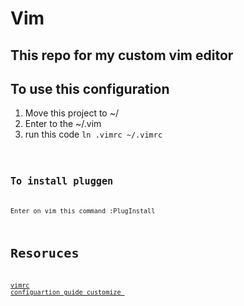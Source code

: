 # Vim
## This repo for my custom vim editor


## To use this configuration
1. Move this project to ~/
2. Enter to the ~/.vim
3. run this code <code>ln .vimrc ~/.vimrc<code>

## To install pluggen
Enter on vim this command :PlugInstall








# Resoruces 
[vimrc configuartion guide customize ](https://www.freecodecamp.org/news/vimrc-configuration-guide-customize-your-vim-editor/)

